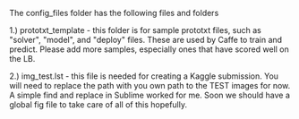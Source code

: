 The config_files folder has the following files and folders


1.) prototxt_template - this folder is for sample prototxt files, such as "solver", "model", and "deploy" files.  These are used by Caffe to train and predict.  Please add more samples, especially ones that have scored well on the LB.

2.) img_test.lst - this file is needed for creating a Kaggle submission.  You will need to replace the path with you own path to the TEST images for now.  A simple find and replace in Sublime worked for me.  Soon we should have a global fig file to take care of all of this hopefully.

